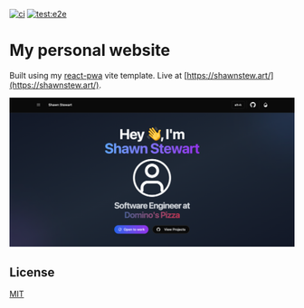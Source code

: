 [![ci](https://github.com/ShawnStewart/react-pwa/actions/workflows/ci.yaml/badge.svg)](https://github.com/ShawnStewart/react-pwa/actions/workflows/ci.yaml)
[![test:e2e](https://github.com/ShawnStewart/react-pwa/actions/workflows/tests:e2e.yaml/badge.svg)](https://github.com/ShawnStewart/react-pwa/actions/workflows/tests:e2e.yaml)

# My personal website

Built using my [react-pwa](https://github.com/ShawnStewart/react-pwa) vite template. Live at [https://shawnstew.art/](https://shawnstew.art/).

<a href="https://shawnstew.art/" target="_blank" rel="noreferrer">
 <img src="./public/cover.png" title="Base App">
</a>

## License

[MIT](./LICENSE)
